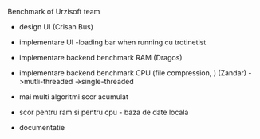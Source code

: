 Benchmark of Urzisoft team


- design UI (Crisan Bus)
- implementare UI
  -loading bar when running cu trotinetist

- implementare backend benchmark RAM (Dragos)
- implementare backend benchmark CPU  (file compression,  ) (Zandar)
  ->mutli-threaded
  ->single-threaded
- mai multi algoritmi scor acumulat

- scor pentru ram si pentru cpu - baza de date locala
- documentatie
